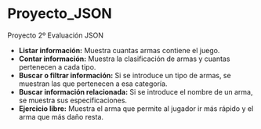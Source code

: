 # Proyecto_JSON
Proyecto 2º Evaluación JSON

* **Listar información:** Muestra cuantas armas contiene el juego.
* **Contar información:** Muestra la clasificación de armas y cuantas pertenecen a cada tipo.
* **Buscar o filtrar información:** Si se introduce un tipo de armas, se muestran las que pertenecen a esa categoría.
* **Buscar información relacionada:** Si se introduce el nombre de un arma, se muestra sus especificaciones.
* **Ejercicio libre:** Muestra el arma que permite al jugador ir más rápido y el arma que más daño resta.
